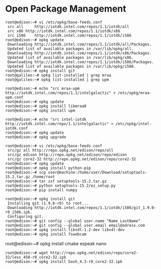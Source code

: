 Open Package Management
==

    root@edison:~# vi /etc/opkg/base-feeds.conf
     src all     http://iotdk.intel.com/repos/1.1/iotdk/all
     src x86 http://iotdk.intel.com/repos/1.1/iotdk/x86
     src i586    http://iotdk.intel.com/repos/1.1/iotdk/i586
    root@edison:~# opkg update
     Downloading http://iotdk.intel.com/repos/1.1/iotdk/all/Packages.
     Updated list of available packages in /var/lib/opkg/all.
     Downloading http://iotdk.intel.com/repos/1.1/iotdk/x86/Packages.
     Updated list of available packages in /var/lib/opkg/x86.
     Downloading http://iotdk.intel.com/repos/1.1/iotdk/i586/Packages.
     Updated list of available packages in /var/lib/opkg/i586.
    root@edison:~# opkg install git
    root@galileo:~# opkg list-installed | grep mraa
    root@galileo:~# opkg list-installed | grep upm

    root@edison:~# echo "src mraa-upm http://iotdk.intel.com/repos/1.1/intelgalactic" > /etc/opkg/mraa-upm.conf
    root@edison:~# opkg update
    root@edison:~# opkg install libmraa0
    root@edison:~# opkg install upm

    root@edison:~# echo "src intel-iotdk http://iotdk.intel.com/repo/1.1/intelgalactic" > /etc/opkg/intel-iotdk.conf
    root@edison:~# opkg update
    root@edison:~# opkg upgrade

    root@edison:~# vi /etc/opkg/base-feeds.conf
     src/gz all http://repo.opkg.net/edison/repo/all
     src/gz edison http://repo.opkg.net/edison/repo/edison
     src/gz core2-32 http://repo.opkg.net/edison/repo/core2-32
    root@edison:~# opkg update
    root@edison:~# opkg install python-pip
    root@edison:~# scp user@machine:/home/user/Download/setuptools-15.2.tar.gz /home/root
    root@edison:~# tar zxf setuptools-15.2.tar.gz
    root@edison:~# python setuptools-15.2/ez_setup.py
    root@edison:~# pip install numpy

    root@edison:~# opkg install git
     Installing git (1.9.0-r0) to root...
     Downloading http://iotdk.intel.com/repos/1.1/iotdk/i586/git_1.9.0-r0_i586.ipk.
     Configuring git.
    root@edison:~# git config --global user.name "Name LastName"
    root@edison:~# git config --global user.email email@adress.com
    root@edison:~# opkg install libsdl-1.2-dev libv4l-dev
    root@edison:~# opkg install fswebcam

root@edison:~# opkg install cmake espeak nano

    root@edison:~# wget http://repo.opkg.net/edison/repo/core2-32/less_458-r0_core2-32.ipk
    root@edison:~# opkg install bash_4.3-r0_core2-32.ipk
